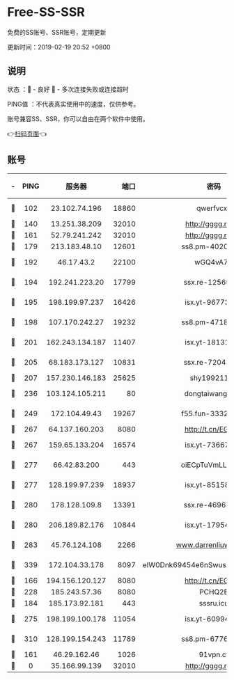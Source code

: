 # Free-SS-SSR

免费的SS账号、SSR账号，定期更新

更新时间：2019-02-19 20:52 +0800

## 说明

状态     ：🙂 - 良好 🙁 - 多次连接失败或连接超时

PING值   ：不代表真实使用中的速度，仅供参考。

账号兼容SS、SSR，你可以自由在两个软件中使用。

👉[扫码页面](https://liesauer.github.io/free-ss-ssr.github.io/)👈

## 账号

|-|PING|服务器|端口|密码|加密方式|区域|
|:----:|:----:|:-----:|-----:|:----:|:----:|:----:|
|🙂|102|23.102.74.196|18860|qwerfvcxz|aes-256-gcm|JP|
|🙂|140|13.251.38.209|32010|http://gggg.rocks|chacha20|SG|
|🙂|161|52.79.241.242|32010|http://gggg.rocks|chacha20|KR|
|🙂|179|213.183.48.10|12601|ss8.pm-40202630|rc4-md5|RU|
|🙂|192|46.17.43.2|22100|wGQ4vA7D|aes-256-gcm|RU|
|🙂|194|192.241.223.20|17799|ssx.re-12569451|aes-256-cfb|US|
|🙂|195|198.199.97.237|16426|isx.yt-96773111|aes-256-cfb|US|
|🙂|198|107.170.242.27|19232|ss8.pm-47184551|aes-256-cfb|US|
|🙂|201|162.243.134.187|11407|isx.yt-18131669|aes-256-cfb|US|
|🙂|205|68.183.173.127|10831|ssx.re-72043236|aes-256-cfb|US|
|🙂|207|157.230.146.183|25625|shy19921124|rc4-md5|US|
|🙂|236|103.124.105.211|80|dongtaiwang.com|aes-256-cfb|US|
|🙂|249|172.104.49.43|19267|f55.fun-33324216|aes-256-cfb|SG|
|🙂|267|64.137.160.203|8080|http://t.cn/EGJIyrl|rc4-md5|CA|
|🙂|267|159.65.133.204|16574|isx.yt-73667348|aes-256-cfb|SG|
|🙂|277|66.42.83.200|443|oiECpTuVmLLxk4Ts|aes-256-cfb|US|
|🙂|277|128.199.97.239|18937|isx.yt-85158799|aes-256-cfb|SG|
|🙂|280|178.128.109.8|13391|ssx.re-46967706|aes-256-cfb|SG|
|🙂|280|206.189.82.176|10844|isx.yt-17954032|aes-256-cfb|SG|
|🙂|283|45.76.124.108|2266|www.darrenliuwei.com|aes-256-cfb|AU|
|🙂|339|172.104.33.178|8097|eIW0Dnk69454e6nSwuspv9DmS201tQ0D|aes-256-cfb|SG|
|🙂|166|194.156.120.127|8080|http://t.cn/EGJIyrl|rc4-md5|RU|
|🙂|228|185.243.57.36|8080|PCHQ2E|rc4-md5|US|
|🙂|184|185.173.92.181|443|sssru.icu|rc4-md5|RU|
|🙂|275|198.199.100.178|11054|isx.yt-60994536|aes-256-cfb|US|
|🙂|310|128.199.154.243|11789|ss8.pm-67760833|aes-256-cfb|SG|
|🙁|161|46.29.162.46|1026|91vpn.cf|rc4-md5|RU|
|🙁|0|35.166.99.139|32010|http://gggg.rocks|chacha20|US|
